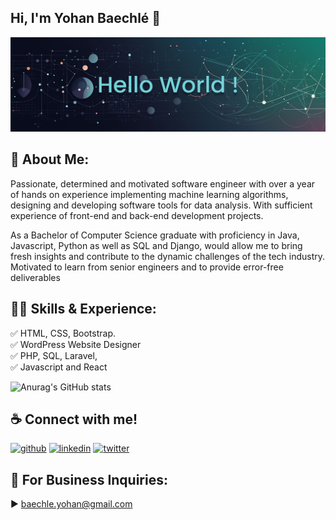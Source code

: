 ## Hi, I'm Yohan Baechlé 👋

![](https://github.com/Yohan-Baechle/Yohan-Baechle/blob/main/banner.jpg?raw=true)

## 🚀 About Me:

Passionate, determined and motivated software engineer with over a year of hands on experience implementing machine
learning algorithms, designing and developing software tools for data analysis. With sufficient experience of front-end and
back-end development projects.

As a Bachelor of Computer Science graduate with proficiency in Java, Javascript, Python as well as SQL and Django, would
allow me to bring fresh insights and contribute to the dynamic challenges of the tech industry. Motivated to learn from senior
engineers and to provide error-free deliverables

## 👨‍💻 Skills & Experience:

✅ HTML, CSS, Bootstrap. <br>
✅ WordPress Website Designer <br>
✅ PHP, SQL, Laravel, <br>
✅ Javascript and React <br>

![Anurag's GitHub stats](https://github-readme-stats.vercel.app/api?username=Yohan-Baechle&show_icons=true&theme=transparent)

## ☕ Connect with me!

[<img src='https://camo.githubusercontent.com/bd2bd127c104ba5c98bb12c70801b075aee1f040009089510f69554300e7ff41/68747470733a2f2f696d672e736869656c64732e696f2f62616467652f4769742d4630353033323f7374796c653d666f722d7468652d6261646765266c6f676f3d676974266c6f676f436f6c6f723d7768697465' alt='github' height='40'>](https://github.com/Yohan-Baechle) [<img src='https://camo.githubusercontent.com/a80d00f23720d0bc9f55481cfcd77ab79e141606829cf16ec43f8cacc7741e46/68747470733a2f2f696d672e736869656c64732e696f2f62616467652f4c696e6b6564496e2d3030373742353f7374796c653d666f722d7468652d6261646765266c6f676f3d6c696e6b6564696e266c6f676f436f6c6f723d7768697465' alt='linkedin' height='40'>](https://www.linkedin.com/in/Yohan-Baechle)
[<img src='https://camo.githubusercontent.com/5d03c86f6a75f7cbe80d135d9162fbf6dc46a31253cf30a8e9bb8279b4d574d3/68747470733a2f2f696d672e736869656c64732e696f2f62616467652f547769747465722d3144413146323f7374796c653d666f722d7468652d6261646765266c6f676f3d74776974746572266c6f676f436f6c6f723d7768697465' alt='twitter' height='40'>](https://twitter.com/Yohan_Baechle)

## 📧 For Business Inquiries:

► baechle.yohan@gmail.com

